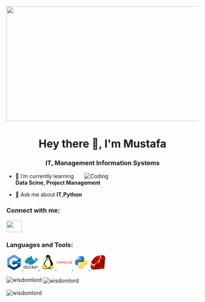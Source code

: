 <img src="https://www.iamag.co/wp-content/uploads/2018/05/cover-detroit.jpg" width="1200" height="300" data-canonical-src="https://pbs.twimg.com/profile_banners/15915340/1641310176/1500x500" style="max-width: 100%;">
<h1 align="center">Hey there 👋, I'm Mustafa </h1>
<h3 align="center">IT, Management Information Systems</h3>
<img align="right" alt="Coding" width="300" src="https://media.tenor.com/CgGUXc-LDc4AAAAC/hacker-pc.gif">

- 🌱 I’m currently learning **Data Scine, Project Management**

- 💬 Ask me about **IT,Python**

<h3 align="left">Connect with me:</h3>
<p align="left">
<a href="https://linkedin.com/in/mustafag%c3%bcltekin" target="_blank"><img align="center" src="https://raw.githubusercontent.com/danielcranney/readme-generator/main/public/icons/socials/linkedin.svg" height="30" width="40" /></a>
</p>

<h3 align="left">Languages and Tools:</h3>
<p align="left"> <a href="https://www.w3schools.com/cpp/" target="_blank" rel="noreferrer"> <img src="https://raw.githubusercontent.com/devicons/devicon/master/icons/cplusplus/cplusplus-original.svg" alt="cplusplus" width="40" height="40"/> </a> <a href="https://www.docker.com/" target="_blank" rel="noreferrer"> <img src="https://raw.githubusercontent.com/devicons/devicon/master/icons/docker/docker-original-wordmark.svg" alt="docker" width="40" height="40"/> </a> <a href="https://www.linux.org/" target="_blank" rel="noreferrer"> <img src="https://raw.githubusercontent.com/devicons/devicon/master/icons/linux/linux-original.svg" alt="linux" width="40" height="40"/> </a> <a href="https://www.oracle.com/" target="_blank" rel="noreferrer"> <img src="https://raw.githubusercontent.com/devicons/devicon/master/icons/oracle/oracle-original.svg" alt="oracle" width="40" height="40"/> </a> <a href="https://www.python.org" target="_blank" rel="noreferrer"> <img src="https://raw.githubusercontent.com/devicons/devicon/master/icons/python/python-original.svg" alt="python" width="40" height="40"/> </a> <a href="https://www.ruby-lang.org/en/" target="_blank" rel="noreferrer"> <img src="https://raw.githubusercontent.com/devicons/devicon/master/icons/ruby/ruby-original.svg" alt="ruby" width="40" height="40"/> </a> </p>

<p><img align="left" src="https://github-readme-stats.vercel.app/api/top-langs?username=wisdomlord&show_icons=true&locale=en&layout=compact" alt="wisdomlord" /></p>

<p>&nbsp;<img align="center" src="https://github-readme-stats.vercel.app/api?username=wisdomlord&show_icons=true&locale=en" alt="wisdomlord" /></p>

<p><img align="center" src="https://github-readme-streak-stats.herokuapp.com/?user=wisdomlord&" alt="wisdomlord" /></p>
